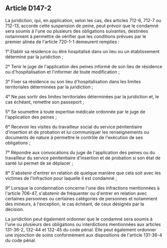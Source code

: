 Article D147-2
----
La juridiction, qui, en application, selon les cas, des articles 712-6, 712-7 ou
712-13, accorde cette suspension de peine, peut prévoir que le condamné sera
soumis à l'une ou plusieurs des obligations suivantes, destinées notamment à
permettre de vérifier que les conditions prévues par le premier alinéa de
l'article 720-1-1 demeurent remplies :

1° Etablir sa résidence ou être hospitalisé dans un lieu ou un établissement
déterminé par la juridiction ;

2° Tenir le juge de l'application des peines informé de son lieu de résidence ou
d'hospitalisation et l'informer de toute modification ;

3° Fixer sa résidence ou son lieu d'hospitalisation dans les limites
territoriales déterminées par la juridiction ;

4° Ne pas sortir des limites territoriales déterminées par la juridiction et, le
cas échéant, remettre son passeport ;

5° Se soumettre à toute expertise médicale ordonnée par le juge de l'application
des peines ;

6° Recevoir les visites du travailleur social du service pénitentiaire
d'insertion et de probation et lui communiquer les renseignements ou documents
de nature à permettre le contrôle de l'exécution de ses obligations ;

7° Répondre aux convocations du juge de l'application des peines ou du
travailleur du service pénitentiaire d'insertion et de probation si son état de
santé lui permet de se déplacer ;

8° S'abstenir d'entrer en relation de quelque manière que cela soit avec les
victimes de l'infraction pour laquelle il est condamné ;

9° Lorsque la condamnation concerne l'une des infractions mentionnées à
l'article 706-47, s'abstenir de fréquenter ou d'entrer en relation avec
certaines personnes ou certaines catégories de personnes et notamment des
mineurs, à l'exception, le cas échéant, de ceux désignés par la décision.

La juridiction peut également ordonner que le condamné sera soumis à l'une ou
plusieurs des obligations ou interdictions mentionnées aux articles 131-36-2,
132-44 et 132-45 du code pénal. Elle peut également ordonner une injonction de
soins conformément aux dispositions de l'article 131-36-4 du code pénal.
